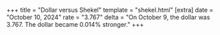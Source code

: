 +++
title = "Dollar versus Shekel"
template = "shekel.html"
[extra]
date = "October 10, 2024"
rate = "3.767"
delta = "On October  9, the dollar was 3.767. The dollar became 0.014% stronger."
+++
